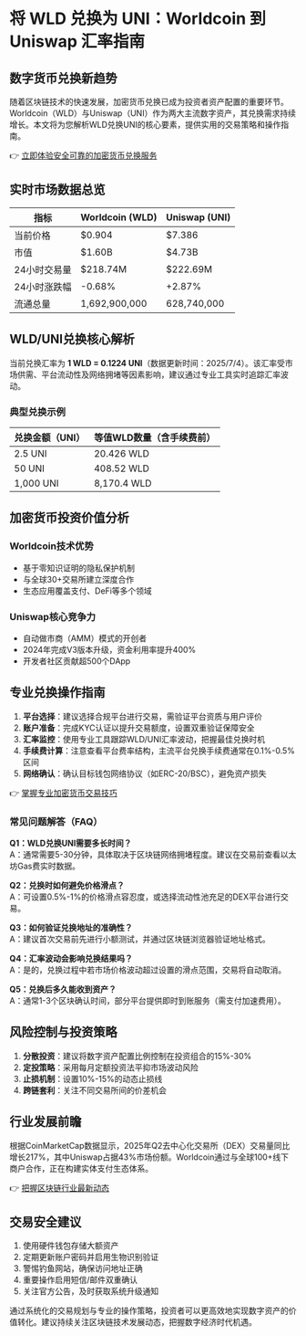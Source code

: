 # 将 WLD 兑换为 UNI：Worldcoin 到 Uniswap 汇率指南

## 数字货币兑换新趋势
随着区块链技术的快速发展，加密货币兑换已成为投资者资产配置的重要环节。Worldcoin（WLD）与Uniswap（UNI）作为两大主流数字资产，其兑换需求持续增长。本文将为您解析WLD兑换UNI的核心要素，提供实用的交易策略和操作指南。

👉 [立即体验安全可靠的加密货币兑换服务](https://bit.ly/okx_welcome)

## 实时市场数据总览
| 指标                | Worldcoin (WLD) | Uniswap (UNI) |
|---------------------|------------------|----------------|
| 当前价格            | $0.904           | $7.386         |
| 市值                | $1.60B           | $4.73B         |
| 24小时交易量        | $218.74M         | $222.69M       |
| 24小时涨跌幅        | -0.68%           | +2.87%         |
| 流通总量            | 1,692,900,000    | 628,740,000    |

## WLD/UNI兑换核心解析
当前兑换汇率为 **1 WLD = 0.1224 UNI**（数据更新时间：2025/7/4）。该汇率受市场供需、平台流动性及网络拥堵等因素影响，建议通过专业工具实时追踪汇率波动。

### 典型兑换示例
| 兑换金额（UNI） | 等值WLD数量（含手续费前） |
|------------------|--------------------------|
| 2.5 UNI          | 20.426 WLD               |
| 50 UNI           | 408.52 WLD               |
| 1,000 UNI        | 8,170.4 WLD              |

## 加密货币投资价值分析
### Worldcoin技术优势
- 基于零知识证明的隐私保护机制
- 与全球30+交易所建立深度合作
- 生态应用覆盖支付、DeFi等多个领域

### Uniswap核心竞争力
- 自动做市商（AMM）模式的开创者
- 2024年完成V3版本升级，资金利用率提升400%
- 开发者社区贡献超500个DApp

## 专业兑换操作指南
1. **平台选择**：建议选择合规平台进行交易，需验证平台资质与用户评价
2. **账户准备**：完成KYC认证以提升交易额度，设置双重验证保障安全
3. **汇率监控**：使用专业工具跟踪WLD/UNI汇率波动，把握最佳兑换时机
4. **手续费计算**：注意查看平台费率结构，主流平台兑换手续费通常在0.1%-0.5%区间
5. **网络确认**：确认目标钱包网络协议（如ERC-20/BSC），避免资产损失

👉 [掌握专业加密货币交易技巧](https://bit.ly/okx_welcome)

### 常见问题解答（FAQ）
**Q1：WLD兑换UNI需要多长时间？**  
A：通常需要5-30分钟，具体取决于区块链网络拥堵程度。建议在交易前查看以太坊Gas费实时数据。

**Q2：兑换时如何避免价格滑点？**  
A：可设置0.5%-1%的价格滑点容忍度，或选择流动性池充足的DEX平台进行交易。

**Q3：如何验证兑换地址的准确性？**  
A：建议首次交易前先进行小额测试，并通过区块链浏览器验证地址格式。

**Q4：汇率波动会影响兑换结果吗？**  
A：是的，兑换过程中若市场价格波动超过设置的滑点范围，交易将自动取消。

**Q5：兑换后多久能收到资产？**  
A：通常1-3个区块确认时间，部分平台提供即时到账服务（需支付加速费用）。

## 风险控制与投资策略
1. **分散投资**：建议将数字资产配置比例控制在投资组合的15%-30%
2. **定投策略**：采用每月定额投资法平抑市场波动风险
3. **止损机制**：设置10%-15%的动态止损线
4. **跨链套利**：关注不同交易所间的价差机会

## 行业发展前瞻
根据CoinMarketCap数据显示，2025年Q2去中心化交易所（DEX）交易量同比增长217%，其中Uniswap占据43%市场份额。Worldcoin通过与全球100+线下商户合作，正在构建实体支付生态体系。

👉 [把握区块链行业最新动态](https://bit.ly/okx_welcome)

## 交易安全建议
1. 使用硬件钱包存储大额资产
2. 定期更新账户密码并启用生物识别验证
3. 警惕钓鱼网站，确保访问地址正确
4. 重要操作启用短信/邮件双重确认
5. 关注官方公告，及时获取系统升级通知

通过系统化的交易规划与专业的操作策略，投资者可以更高效地实现数字资产的价值转化。建议持续关注区块链技术发展动态，把握数字经济时代机遇。